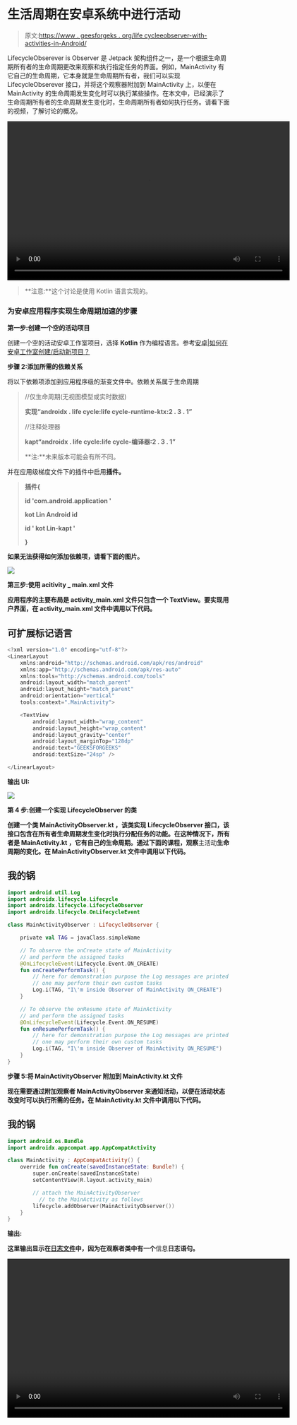 # 生活周期在安卓系统中进行活动

> 原文:[https://www . geesforgeks . org/life cycleeobserver-with-activities-in-Android/](https://www.geeksforgeeks.org/lifecycleobserever-with-activities-in-android/)

LifecycleObserever is Observer 是 Jetpack 架构组件之一，是一个根据生命周期所有者的生命周期更改来观察和执行指定任务的界面。例如，MainActivity 有它自己的生命周期，它本身就是生命周期所有者，我们可以实现 LifecycleObserever 接口，并将这个观察器附加到 MainActivity 上，以便在 MainActivity 的生命周期发生变化时可以执行某些操作。在本文中，已经演示了生命周期所有者的生命周期发生变化时，生命周期所有者如何执行任务。请看下面的视频，了解讨论的概况。

<video class="wp-video-shortcode" id="video-598505-1" width="640" height="360" preload="metadata" controls=""><source type="video/mp4" src="https://media.geeksforgeeks.org/wp-content/uploads/20210502184728/Untitled.mp4?_=1">[https://media.geeksforgeeks.org/wp-content/uploads/20210502184728/Untitled.mp4](https://media.geeksforgeeks.org/wp-content/uploads/20210502184728/Untitled.mp4)</video>

> **注意:**这个讨论是使用 Kotlin 语言实现的。

### **为安卓应用程序实现生命周期加速的步骤**

**第一步:创建一个空的活动项目**

创建一个空的活动安卓工作室项目，选择 **Kotlin** 作为编程语言。参考[安卓|如何在安卓工作室创建/启动新项目？](https://www.geeksforgeeks.org/android-how-to-create-start-a-new-project-in-android-studio/)

**步骤 2:添加所需的依赖关系**

将以下依赖项添加到应用程序级的渐变文件中。依赖关系属于生命周期

> //仅生命周期(无视图模型或实时数据)
> 
> **实现“androidx . life cycle:life cycle-runtime-ktx:2 . 3 . 1”**
> 
> //注释处理器
> 
> **kapt“androidx . life cycle:life cycle-编译器:2 . 3 . 1”**
> 
> **注:**未来版本可能会有所不同。

并在应用级梯度文件下的插件中启用**插件。**

> **插件{**
> 
> **id 'com.android.application '**
> 
> **kot Lin Android id**
> 
> **id ' kot Lin-kapt '**
> 
> **}**

**如果无法获得如何添加依赖项，请看下面的图片。**

**![](img/7a8d2c93ddedbf6cc6ebfe63d4daeac5.png)**

****第三步:使用 acitivity _ main.xml 文件****

**应用程序的主要布局是 activity_main.xml 文件只包含一个 TextView。要实现用户界面，在 **activity_main.xml** 文件中调用以下代码。**

## **可扩展标记语言**

```kt
<?xml version="1.0" encoding="utf-8"?>
<LinearLayout 
    xmlns:android="http://schemas.android.com/apk/res/android"
    xmlns:app="http://schemas.android.com/apk/res-auto"
    xmlns:tools="http://schemas.android.com/tools"
    android:layout_width="match_parent"
    android:layout_height="match_parent"
    android:orientation="vertical"
    tools:context=".MainActivity">

    <TextView
        android:layout_width="wrap_content"
        android:layout_height="wrap_content"
        android:layout_gravity="center"
        android:layout_marginTop="128dp"
        android:text="GEEKSFORGEEKS"
        android:textSize="24sp" />

</LinearLayout>
```

****输出 UI:****

**![](img/40a12987f05cf161cc3a8cf3e4b23a72.png)**

****第 4 步:创建一个实现 LifecycleObserver 的类****

**创建一个类 **MainActivityObserver.kt** ，该类实现 LifecycleObserver 接口，该接口包含在所有者生命周期发生变化时执行分配任务的功能。在这种情况下，所有者是 **MainActivity.kt** ，它有自己的生命周期。通过下面的课程，观察**主活动**生命周期的变化。在 **MainActivityObserver.kt** 文件中调用以下代码。**

## **我的锅**

```kt
import android.util.Log
import androidx.lifecycle.Lifecycle
import androidx.lifecycle.LifecycleObserver
import androidx.lifecycle.OnLifecycleEvent

class MainActivityObserver : LifecycleObserver {

    private val TAG = javaClass.simpleName

    // To observe the onCreate state of MainActivity
    // and perform the assigned tasks
    @OnLifecycleEvent(Lifecycle.Event.ON_CREATE)
    fun onCreatePerformTask() {
        // here for demonstration purpose the Log messages are printed in logcat
        // one may perform their own custom tasks
        Log.i(TAG, "I\'m inside Observer of MainActivity ON_CREATE")
    }

    // To observe the onResume state of MainActivity
    // and perform the assigned tasks
    @OnLifecycleEvent(Lifecycle.Event.ON_RESUME)
    fun onResumePerformTask() {
        // here for demonstration purpose the Log messages are printed in logcat
        // one may perform their own custom tasks
        Log.i(TAG, "I\'m inside Observer of MainActivity ON_RESUME")
    }
}
```

****步骤 5:将 MainActivityObserver 附加到 MainActivity.kt 文件****

**现在需要通过附加观察者 **MainActivityObserver** 来通知活动，以便在活动状态改变时可以执行所需的任务。在 **MainActivity.kt** 文件中调用以下代码。**

## **我的锅**

```kt
import android.os.Bundle
import androidx.appcompat.app.AppCompatActivity

class MainActivity : AppCompatActivity() {
    override fun onCreate(savedInstanceState: Bundle?) {
        super.onCreate(savedInstanceState)
        setContentView(R.layout.activity_main)

        // attach the MainActivityObserver 
          // to the MainActivity as follows
        lifecycle.addObserver(MainActivityObserver())
    }
}
```

****输出:****

**这里输出显示在[日志文件](https://www.geeksforgeeks.org/logcat-window-in-android-studio/)中，因为在观察者类中有一个**信息**日志语句。**

**<video class="wp-video-shortcode" id="video-598505-2" width="640" height="360" preload="metadata" controls=""><source type="video/mp4" src="https://media.geeksforgeeks.org/wp-content/uploads/20210502184728/Untitled.mp4?_=2">[https://media.geeksforgeeks.org/wp-content/uploads/20210502184728/Untitled.mp4](https://media.geeksforgeeks.org/wp-content/uploads/20210502184728/Untitled.mp4)</video>**